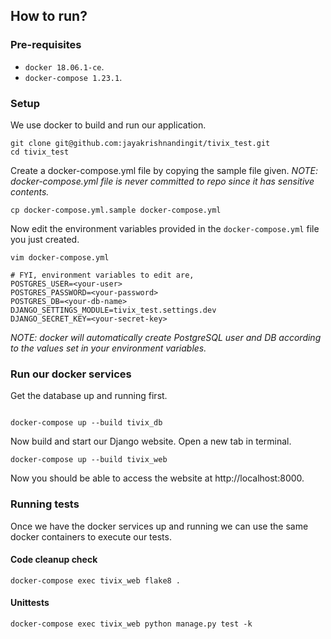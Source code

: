 ## How to run?

### Pre-requisites

* `docker 18.06.1-ce`.
* `docker-compose 1.23.1`.

### Setup

We use docker to build and run our application.
```
git clone git@github.com:jayakrishnandingit/tivix_test.git
cd tivix_test
```

Create a docker-compose.yml file by copying the sample file given.
*NOTE: docker-compose.yml file is never committed to repo since it has sensitive contents.*
```
cp docker-compose.yml.sample docker-compose.yml
```

Now edit the environment variables provided in the `docker-compose.yml` file you just created.
```
vim docker-compose.yml

# FYI, environment variables to edit are,
POSTGRES_USER=<your-user>
POSTGRES_PASSWORD=<your-password>
POSTGRES_DB=<your-db-name>
DJANGO_SETTINGS_MODULE=tivix_test.settings.dev
DJANGO_SECRET_KEY=<your-secret-key>
```
*NOTE: docker will automatically create PostgreSQL user and DB according to the values set in your environment variables.*

### Run our docker services

Get the database up and running first.
```

docker-compose up --build tivix_db
```

Now build and start our Django website. Open a new tab in terminal.
```
docker-compose up --build tivix_web
```

Now you should be able to access the website at http://localhost:8000.

### Running tests

Once we have the docker services up and running we can use the same docker containers to execute our tests.

#### Code cleanup check
```
docker-compose exec tivix_web flake8 .
```

#### Unittests
```
docker-compose exec tivix_web python manage.py test -k
```

